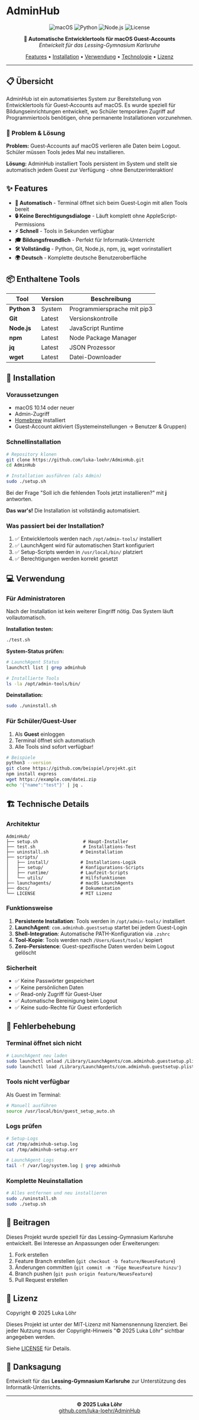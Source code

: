 # AdminHub

<p align="center">
  <img src="https://img.shields.io/badge/macOS-10.14+-blue?style=flat-square&logo=apple" alt="macOS">
  <img src="https://img.shields.io/badge/Python-3.x-green?style=flat-square&logo=python" alt="Python">
  <img src="https://img.shields.io/badge/Node.js-Latest-green?style=flat-square&logo=node.js" alt="Node.js">
  <img src="https://img.shields.io/badge/License-MIT-yellow?style=flat-square" alt="License">
</p>

<p align="center">
  <strong>🚀 Automatische Entwicklertools für macOS Guest-Accounts</strong><br>
  <em>Entwickelt für das Lessing-Gymnasium Karlsruhe</em>
</p>

<p align="center">
  <a href="#features">Features</a> •
  <a href="#installation">Installation</a> •
  <a href="#verwendung">Verwendung</a> •
  <a href="#technologie">Technologie</a> •
  <a href="#lizenz">Lizenz</a>
</p>

---

## 📋 Übersicht

AdminHub ist ein automatisiertes System zur Bereitstellung von Entwicklertools für Guest-Accounts auf macOS. Es wurde speziell für Bildungseinrichtungen entwickelt, wo Schüler temporären Zugriff auf Programmiertools benötigen, ohne permanente Installationen vorzunehmen.

### 🎯 Problem & Lösung

**Problem:** Guest-Accounts auf macOS verlieren alle Daten beim Logout. Schüler müssen Tools jedes Mal neu installieren.

**Lösung:** AdminHub installiert Tools persistent im System und stellt sie automatisch jedem Guest zur Verfügung - ohne Benutzerinteraktion!

## ✨ Features

- **🚀 Automatisch** - Terminal öffnet sich beim Guest-Login mit allen Tools bereit
- **🔒 Keine Berechtigungsdialoge** - Läuft komplett ohne AppleScript-Permissions
- **⚡ Schnell** - Tools in Sekunden verfügbar
- **🎓 Bildungsfreundlich** - Perfekt für Informatik-Unterricht
- **🛠️ Vollständig** - Python, Git, Node.js, npm, jq, wget vorinstalliert
- **🌍 Deutsch** - Komplette deutsche Benutzeroberfläche

## 📦 Enthaltene Tools

| Tool | Version | Beschreibung |
|------|---------|--------------|
| **Python 3** | System | Programmiersprache mit pip3 |
| **Git** | Latest | Versionskontrolle |
| **Node.js** | Latest | JavaScript Runtime |
| **npm** | Latest | Node Package Manager |
| **jq** | Latest | JSON Prozessor |
| **wget** | Latest | Datei-Downloader |

## 🚀 Installation

### Voraussetzungen

- macOS 10.14 oder neuer
- Admin-Zugriff
- [Homebrew](https://brew.sh) installiert
- Guest-Account aktiviert (Systemeinstellungen → Benutzer & Gruppen)

### Schnellinstallation

```bash
# Repository klonen
git clone https://github.com/luka-loehr/AdminHub.git
cd AdminHub

# Installation ausführen (als Admin)
sudo ./setup.sh
```

Bei der Frage "Soll ich die fehlenden Tools jetzt installieren?" mit **j** antworten.

**Das war's!** Die Installation ist vollständig automatisiert.

### Was passiert bei der Installation?

1. ✅ Entwicklertools werden nach `/opt/admin-tools/` installiert
2. ✅ LaunchAgent wird für automatischen Start konfiguriert
3. ✅ Setup-Scripts werden in `/usr/local/bin/` platziert
4. ✅ Berechtigungen werden korrekt gesetzt

## 💻 Verwendung

### Für Administratoren

Nach der Installation ist kein weiterer Eingriff nötig. Das System läuft vollautomatisch.

**Installation testen:**
```bash
./test.sh
```

**System-Status prüfen:**
```bash
# LaunchAgent Status
launchctl list | grep adminhub

# Installierte Tools
ls -la /opt/admin-tools/bin/
```

**Deinstallation:**
```bash
sudo ./uninstall.sh
```

### Für Schüler/Guest-User

1. Als **Guest** einloggen
2. Terminal öffnet sich automatisch
3. Alle Tools sind sofort verfügbar!

```bash
# Beispiele
python3 --version
git clone https://github.com/beispiel/projekt.git
npm install express
wget https://example.com/datei.zip
echo '{"name":"test"}' | jq .
```

## 🏗️ Technische Details

### Architektur

```
AdminHub/
├── setup.sh                 # Haupt-Installer
├── test.sh                  # Installations-Test  
├── uninstall.sh            # Deinstallation
├── scripts/
│   ├── install/            # Installations-Logik
│   ├── setup/              # Konfigurations-Scripts
│   ├── runtime/            # Laufzeit-Scripts
│   └── utils/              # Hilfsfunktionen
├── launchagents/           # macOS LaunchAgents
├── docs/                   # Dokumentation
└── LICENSE                 # MIT Lizenz
```

### Funktionsweise

1. **Persistente Installation**: Tools werden in `/opt/admin-tools/` installiert
2. **LaunchAgent**: `com.adminhub.guestsetup` startet bei jedem Guest-Login
3. **Shell-Integration**: Automatische PATH-Konfiguration via `.zshrc`
4. **Tool-Kopie**: Tools werden nach `/Users/Guest/tools/` kopiert
5. **Zero-Persistence**: Guest-spezifische Daten werden beim Logout gelöscht

### Sicherheit

- ✅ Keine Passwörter gespeichert
- ✅ Keine persönlichen Daten
- ✅ Read-only Zugriff für Guest-User
- ✅ Automatische Bereinigung beim Logout
- ✅ Keine sudo-Rechte für Guest erforderlich

## 🐛 Fehlerbehebung

### Terminal öffnet sich nicht

```bash
# LaunchAgent neu laden
sudo launchctl unload /Library/LaunchAgents/com.adminhub.guestsetup.plist
sudo launchctl load /Library/LaunchAgents/com.adminhub.guestsetup.plist
```

### Tools nicht verfügbar

Als Guest im Terminal:
```bash
# Manuell ausführen
source /usr/local/bin/guest_setup_auto.sh
```

### Logs prüfen

```bash
# Setup-Logs
cat /tmp/adminhub-setup.log
cat /tmp/adminhub-setup.err

# LaunchAgent Logs
tail -f /var/log/system.log | grep adminhub
```

### Komplette Neuinstallation

```bash
# Alles entfernen und neu installieren
sudo ./uninstall.sh
sudo ./setup.sh
```

## 🤝 Beitragen

Dieses Projekt wurde speziell für das Lessing-Gymnasium Karlsruhe entwickelt. Bei Interesse an Anpassungen oder Erweiterungen:

1. Fork erstellen
2. Feature Branch erstellen (`git checkout -b feature/NeuesFeature`)
3. Änderungen committen (`git commit -m 'Füge NeuesFeature hinzu'`)
4. Branch pushen (`git push origin feature/NeuesFeature`)
5. Pull Request erstellen

## 📄 Lizenz

Copyright © 2025 Luka Löhr

Dieses Projekt ist unter der MIT-Lizenz mit Namensnennung lizenziert. Bei jeder Nutzung muss der Copyright-Hinweis "© 2025 Luka Löhr" sichtbar angegeben werden.

Siehe [LICENSE](LICENSE) für Details.

## 🙏 Danksagung

Entwickelt für das **Lessing-Gymnasium Karlsruhe** zur Unterstützung des Informatik-Unterrichts.

---

<p align="center">
  <strong>© 2025 Luka Löhr</strong><br>
  <a href="https://github.com/luka-loehr/AdminHub">github.com/luka-loehr/AdminHub</a>
</p> 